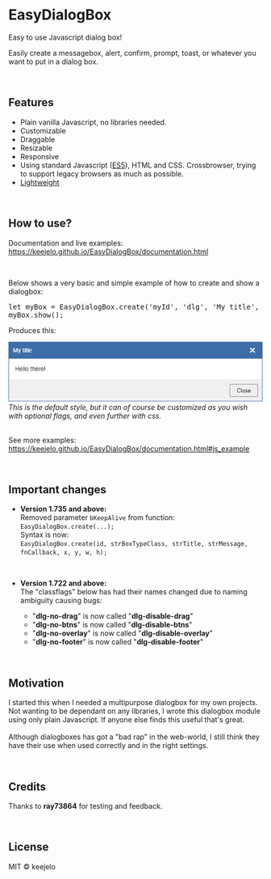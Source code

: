 # EasyDialogBox
Easy to use Javascript dialog box!

Easily create a messagebox, alert, confirm, prompt, toast, or whatever you want to put in a dialog box.

<br />

## Features
- Plain vanilla Javascript, no libraries needed.
- Customizable
- Draggable
- Resizable
- Responsive
- Using standard Javascript (<a href="https://www.google.com/search?q=ecmascript+5" title="https://www.google.com/search?q=ecmascript+5">ES5</a>), HTML and CSS. Crossbrowser, trying to support legacy browsers as much as possible. 
- <a href="https://github.com/keejelo/EasyDialogBox/tree/master/js" title="Minified version, smaller size">Lightweight</a>

<br />

## How to use?
Documentation and live examples:
https://keejelo.github.io/EasyDialogBox/documentation.html

<br />

Below shows a very basic and simple example of how to create and show a dialogbox:
<pre>let myBox = EasyDialogBox.create('myId', 'dlg', 'My title', '&lt;p&gt;Hello there!&lt;/p&gt;');
myBox.show();</pre>

Produces this:

<img src="example.png" alt="example.png" />
<i>This is the default style, but it can of course be customized as you wish with optional flags, and even further with css.</i>
<br /><br />

See more examples: https://keejelo.github.io/EasyDialogBox/documentation.html#js_example

<br />

## Important changes
- <b>Version 1.735 and above:</b><br />
  Removed parameter <code>bKeepAlive</code> from function: <code>EasyDialogBox.create(...);</code>
  <br />
  Syntax is now:<br />
  <code>EasyDialogBox.create(id, strBoxTypeClass, strTitle, strMessage, fnCallback, x, y, w, h);</code>
  
  <br />
  
- <b>Version 1.722 and above:</b><br />
  The "classflags" below has had their names changed due to naming ambiguity causing bugs:
  - "<b>dlg-no-drag</b>" is now called "<b>dlg-disable-drag</b>"
  - "<b>dlg-no-btns</b>" is now called "<b>dlg-disable-btns</b>"
  - "<b>dlg-no-overlay</b>" is now called "<b>dlg-disable-overlay</b>"
  - "<b>dlg-no-footer</b>" is now called "<b>dlg-disable-footer</b>"

<br />

## Motivation
I started this when I needed a multipurpose dialogbox for my own projects. Not wanting to be dependant on any libraries, I wrote this dialogbox module using only plain Javascript. If anyone else finds this useful that's great.<br /><br />
Although dialogboxes has got a "bad rap" in the web-world, I still think they have their use when used correctly and in the right settings.

<br />

## Credits
Thanks to <b>ray73864</b> for testing and feedback.

<br />

## License
MIT © keejelo
